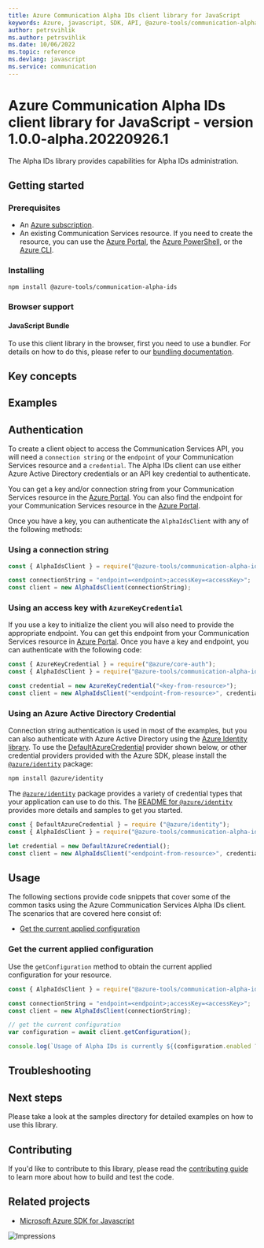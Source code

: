 ```yaml
---
title: Azure Communication Alpha IDs client library for JavaScript
keywords: Azure, javascript, SDK, API, @azure-tools/communication-alpha-ids, communication
author: petrsvihlik
ms.author: petrsvihlik
ms.date: 10/06/2022
ms.topic: reference
ms.devlang: javascript
ms.service: communication
---
```

# Azure Communication Alpha IDs client library for JavaScript - version 1.0.0-alpha.20220926.1 


The Alpha IDs library provides capabilities for Alpha IDs administration.

## Getting started

### Prerequisites

- An [Azure subscription][azure_sub].
- An existing Communication Services resource. If you need to create the resource, you can use the [Azure Portal][azure_portal], the [Azure PowerShell][azure_powershell], or the [Azure CLI][azure_cli].

### Installing

```bash
npm install @azure-tools/communication-alpha-ids
```

### Browser support

#### JavaScript Bundle

To use this client library in the browser, first you need to use a bundler. For details on how to do this, please refer to our [bundling documentation](https://aka.ms/AzureSDKBundling).

## Key concepts

## Examples

## Authentication

To create a client object to access the Communication Services API, you will need a `connection string` or the `endpoint` of your Communication Services resource and a `credential`. The Alpha IDs client can use either Azure Active Directory credentials or an API key credential to authenticate.

You can get a key and/or connection string from your Communication Services resource in the [Azure Portal][azure_portal]. You can also find the endpoint for your Communication Services resource in the [Azure Portal][azure_portal].

Once you have a key, you can authenticate the `AlphaIdsClient` with any of the following methods:

### Using a connection string

```javascript
const { AlphaIdsClient } = require("@azure-tools/communication-alpha-ids");

const connectionString = "endpoint=<endpoint>;accessKey=<accessKey>";
const client = new AlphaIdsClient(connectionString);
```

### Using an access key with `AzureKeyCredential`

If you use a key to initialize the client you will also need to provide the appropriate endpoint. You can get this endpoint from your Communication Services resource in [Azure Portal][azure_portal]. Once you have a key and endpoint, you can authenticate with the following code:

```javascript
const { AzureKeyCredential } = require("@azure/core-auth");
const { AlphaIdsClient } = require("@azure-tools/communication-alpha-ids");

const credential = new AzureKeyCredential("<key-from-resource>");
const client = new AlphaIdsClient("<endpoint-from-resource>", credential);
```

### Using an Azure Active Directory Credential

Connection string authentication is used in most of the examples, but you can also authenticate with Azure Active Directory using the [Azure Identity library][azure_identity]. To use the [DefaultAzureCredential][defaultazurecredential] provider shown below, or other credential providers provided with the Azure SDK, please install the [`@azure/identity`][azure_identity] package:

```bash
npm install @azure/identity
```

The [`@azure/identity`][azure_identity] package provides a variety of credential types that your application can use to do this. The [README for `@azure/identity`][azure_identity_readme] provides more details and samples to get you started.

```javascript
const { DefaultAzureCredential } = require ("@azure/identity");
const { AlphaIdsClient } = require("@azure-tools/communication-alpha-ids");

let credential = new DefaultAzureCredential();
const client = new AlphaIdsClient("<endpoint-from-resource>", credential);
```

## Usage

The following sections provide code snippets that cover some of the common tasks using the Azure Communication Services Alpha IDs client. The scenarios that are covered here consist of:

- [Get the current applied configuration](#get-the-current-applied-configuration)

### Get the current applied configuration
Use the `getConfiguration` method to obtain the current applied configuration for your resource.

```javascript
const { AlphaIdsClient } = require("@azure-tools/communication-alpha-ids");

const connectionString = "endpoint=<endpoint>;accessKey=<accessKey>";
const client = new AlphaIdsClient(connectionString);

// get the current configuration
var configuration = await client.getConfiguration();

console.log(`Usage of Alpha IDs is currently ${(configuration.enabled ? "enabled" : "disabled")}`);
```

## Troubleshooting

## Next steps

Please take a look at the samples directory for detailed examples on how to use this library.

## Contributing

If you'd like to contribute to this library, please read the [contributing guide](https://github.com/Azure/azure-sdk-for-js/blob/main/CONTRIBUTING.md) to learn more about how to build and test the code.

## Related projects

- [Microsoft Azure SDK for Javascript](https://github.com/Azure/azure-sdk-for-js)

[azure_cli]: /cli/azure
[azure_sub]: https://azure.microsoft.com/free/
[azure_portal]: https://portal.azure.com
[azure_powershell]: /powershell/module/az.communication/new-azcommunicationservice
[defaultazurecredential]: https://github.com/Azure/azure-sdk-for-js/tree/main/sdk/identity/identity#defaultazurecredential
[azure_identity]: https://github.com/Azure/azure-sdk-for-js/tree/main/sdk/identity/identity
[azure_identity_readme]: https://github.com/Azure/azure-sdk-for-js/blob/main/sdk/identity/identity/README.md
![Impressions](https://azure-sdk-impressions.azurewebsites.net/api/impressions/azure-sdk-for-js%2Fsdk%2Fcommunication%2Fcommunication-alpha-ids%2FREADME.png)

